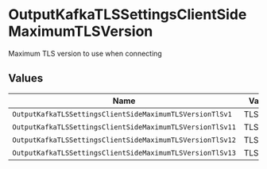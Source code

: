 # OutputKafkaTLSSettingsClientSideMaximumTLSVersion

Maximum TLS version to use when connecting


## Values

| Name                                                      | Value                                                     |
| --------------------------------------------------------- | --------------------------------------------------------- |
| `OutputKafkaTLSSettingsClientSideMaximumTLSVersionTlSv1`  | TLSv1                                                     |
| `OutputKafkaTLSSettingsClientSideMaximumTLSVersionTlSv11` | TLSv1.1                                                   |
| `OutputKafkaTLSSettingsClientSideMaximumTLSVersionTlSv12` | TLSv1.2                                                   |
| `OutputKafkaTLSSettingsClientSideMaximumTLSVersionTlSv13` | TLSv1.3                                                   |